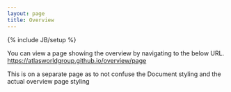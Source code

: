 ```yaml
---
layout: page
title: Overview
---
```

{% include JB/setup %}

You can view a page showing the overview by navigating to the below URL. <br/>
<a target="_blank" href="https://atlasworldgroup.github.io/overview/page">https://atlasworldgroup.github.io/overview/page</a>
<p class="help-block">This is on a separate page as to not confuse the Document styling and the actual overview page styling</p>
